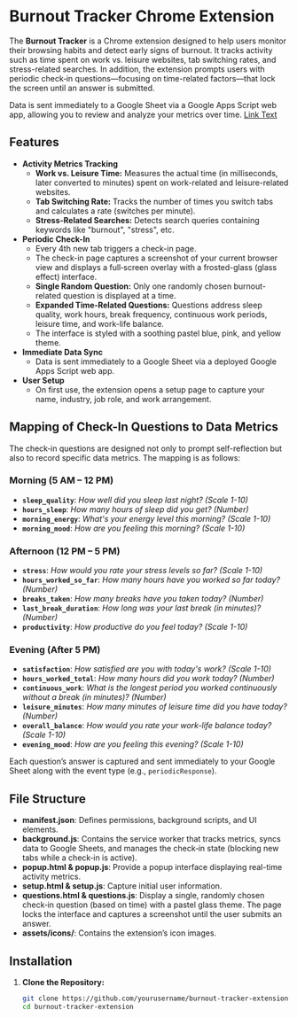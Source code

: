 # Burnout Tracker Chrome Extension

The **Burnout Tracker** is a Chrome extension designed to help users monitor their browsing habits and detect early signs of burnout. It tracks activity such as time spent on work vs. leisure websites, tab switching rates, and stress-related searches. In addition, the extension prompts users with periodic check‑in questions—focusing on time-related factors—that lock the screen until an answer is submitted.

Data is sent immediately to a Google Sheet via a Google Apps Script web app, allowing you to review and analyze your metrics over time. [Link Text](https://docs.google.com/spreadsheets/d/11vdEADa618aJelUlYplTn0oNLHTi1qBi5e5-Ctj6Fe8/edit?gid=0#gid=0)


## Features

- **Activity Metrics Tracking**
  - **Work vs. Leisure Time:** Measures the actual time (in milliseconds, later converted to minutes) spent on work-related and leisure-related websites.
  - **Tab Switching Rate:** Tracks the number of times you switch tabs and calculates a rate (switches per minute).
  - **Stress-Related Searches:** Detects search queries containing keywords like "burnout", "stress", etc.
- **Periodic Check-In**
  - Every 4th new tab triggers a check-in page.
  - The check-in page captures a screenshot of your current browser view and displays a full‑screen overlay with a frosted-glass (glass effect) interface.
  - **Single Random Question:** Only one randomly chosen burnout-related question is displayed at a time.
  - **Expanded Time‑Related Questions:** Questions address sleep quality, work hours, break frequency, continuous work periods, leisure time, and work-life balance.
  - The interface is styled with a soothing pastel blue, pink, and yellow theme.
- **Immediate Data Sync**
  - Data is sent immediately to a Google Sheet via a deployed Google Apps Script web app.
- **User Setup**
  - On first use, the extension opens a setup page to capture your name, industry, job role, and work arrangement.

## Mapping of Check-In Questions to Data Metrics

The check‑in questions are designed not only to prompt self-reflection but also to record specific data metrics. The mapping is as follows:

### Morning (5 AM – 12 PM)
- **`sleep_quality`**: *How well did you sleep last night? (Scale 1-10)*
- **`hours_sleep`**: *How many hours of sleep did you get? (Number)* 
- **`morning_energy`**: *What's your energy level this morning? (Scale 1-10)*
- **`morning_mood`**: *How are you feeling this morning? (Scale 1-10)*

### Afternoon (12 PM – 5 PM)
- **`stress`**: *How would you rate your stress levels so far? (Scale 1-10)*
- **`hours_worked_so_far`**: *How many hours have you worked so far today? (Number)*
- **`breaks_taken`**: *How many breaks have you taken today? (Number)*
- **`last_break_duration`**: *How long was your last break (in minutes)? (Number)*
- **`productivity`**: *How productive do you feel today? (Scale 1-10)*

### Evening (After 5 PM)
- **`satisfaction`**: *How satisfied are you with today's work? (Scale 1-10)*
- **`hours_worked_total`**: *How many hours did you work today? (Number)*
- **`continuous_work`**: *What is the longest period you worked continuously without a break (in minutes)? (Number)*
- **`leisure_minutes`**: *How many minutes of leisure time did you have today? (Number)*
- **`overall_balance`**: *How would you rate your work-life balance today? (Scale 1-10)*
- **`evening_mood`**: *How are you feeling this evening? (Scale 1-10)*

Each question’s answer is captured and sent immediately to your Google Sheet along with the event type (e.g., `periodicResponse`).

## File Structure

- **manifest.json**: Defines permissions, background scripts, and UI elements.
- **background.js**: Contains the service worker that tracks metrics, syncs data to Google Sheets, and manages the check‑in state (blocking new tabs while a check‑in is active).
- **popup.html & popup.js**: Provide a popup interface displaying real-time activity metrics.
- **setup.html & setup.js**: Capture initial user information.
- **questions.html & questions.js**: Display a single, randomly chosen check‑in question (based on time) with a pastel glass theme. The page locks the interface and captures a screenshot until the user submits an answer.
- **assets/icons/**: Contains the extension’s icon images.

## Installation

1. **Clone the Repository:**

   ```bash
   git clone https://github.com/yourusername/burnout-tracker-extension.git
   cd burnout-tracker-extension

